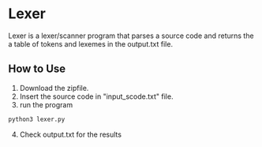 # Lexer

Lexer is a lexer/scanner program that parses a source code and returns the a table of tokens and lexemes in the output.txt file.

## How to Use

1. Download the zipfile.
2. Insert the source code in "input_scode.txt" file.
3. run the program 
```bash
python3 lexer.py
```
4. Check output.txt for the results